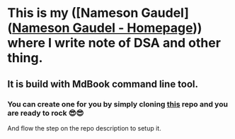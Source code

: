 # This is my ([Nameson Gaudel]([Nameson Gaudel - Homepage](https://www.nameson.com.np/))) where I write note of DSA and other thing.

## It is build with MdBook command line tool.

### You can create one for you by simply cloning [this](https://github.com/nameson2672/notebook) repo and you are ready to rock :sunglasses::sunglasses:

And flow the step on the repo description to setup it.
